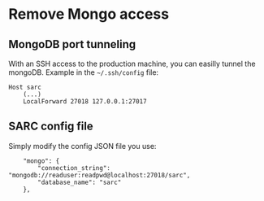 # Remove Mongo access

## MongoDB port tunneling

With an SSH access to the production machine, you can easilly tunnel the mongoDB. Example in the `~/.ssh/config` file:

```
Host sarc
    (...)
    LocalForward 27018 127.0.0.1:27017
```

## SARC config file

Simply modify the config JSON file you use:

```
    "mongo": {
        "connection_string": "mongodb://readuser:readpwd@localhost:27018/sarc",
        "database_name": "sarc"
    },
```

